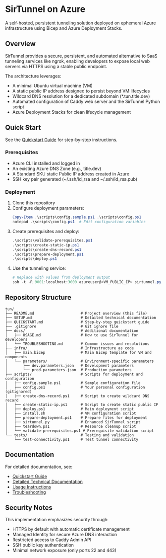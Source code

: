 # SirTunnel on Azure

A self-hosted, persistent tunneling solution deployed on ephemeral Azure infrastructure using Bicep and Azure Deployment Stacks.

## Overview

SirTunnel provides a secure, persistent, and automated alternative to SaaS tunneling services like ngrok, enabling developers to expose local web servers via HTTPS using a stable public endpoint.

The architecture leverages:

- A minimal Ubuntu virtual machine (VM)
- A static public IP address designed to persist beyond VM lifecycles
- Wildcard DNS resolution for a dedicated subdomain (*.tun.title.dev)
- Automated configuration of Caddy web server and the SirTunnel Python script
- Azure Deployment Stacks for clean lifecycle management

## Quick Start

See the [Quickstart Guide](QUICKSTART.md) for step-by-step instructions.

### Prerequisites

- Azure CLI installed and logged in
- An existing Azure DNS Zone (e.g., title.dev)
- A Standard SKU static Public IP address created in Azure
- SSH key pair generated (~/.ssh/id_rsa and ~/.ssh/id_rsa.pub)

### Deployment

1. Clone this repository
2. Configure deployment parameters:
   ```powershell
   Copy-Item .\scripts\config.sample.ps1 .\scripts\config.ps1
   notepad .\scripts\config.ps1  # Edit configuration variables
   ```
3. Create prerequisites and deploy:
   ```powershell
   .\scripts\validate-prerequisites.ps1
   .\scripts\create-static-ip.ps1
   .\scripts\create-dns-record.ps1
   .\scripts\prepare-deployment.ps1
   .\scripts\deploy.ps1
   ```
4. Use the tunneling service:
   ```powershell
   # Replace with values from deployment output
   ssh -t -R 9001:localhost:3000 azureuser@<VM_PUBLIC_IP> sirtunnel.py api.tun.title.dev 9001
   ```

## Repository Structure

```
tun/
├── README.md                     # Project overview (this file)
├── SETUP.md                      # Detailed technical documentation
├── QUICKSTART.md                 # Step-by-step quickstart guide
├── .gitignore                    # Git ignore file
├── docs/                         # Additional documentation
│   ├── USAGE.md                  # How to use SirTunnel for developers
│   └── TROUBLESHOOTING.md        # Common issues and resolutions
├── infra/                        # Infrastructure as code
│   ├── main.bicep                # Main Bicep template for VM and components
│   └── parameters/               # Environment-specific parameters 
│       ├── dev.parameters.json   # Development parameters
│       └── prod.parameters.json  # Production parameters
├── scripts/                      # Scripts for deployment and configuration
│   ├── config.sample.ps1         # Sample configuration file
│   ├── config.ps1                # Your personal configuration (gitignored)
│   ├── create-dns-record.ps1     # Script to create wildcard DNS record
│   ├── create-static-ip.ps1      # Script to create static public IP
│   ├── deploy.ps1                # Main deployment script
│   ├── install.sh                # VM configuration script
│   ├── prepare-deployment.ps1    # Prepare files for deployment
│   ├── sirtunnel.py              # Enhanced SirTunnel script
│   ├── teardown.ps1              # Resource cleanup script
│   └── validate-prerequisites.ps1 # Prerequisite validation script
└── tests/                        # Testing and validation
    └── test-connectivity.ps1     # Test tunnel connectivity
```

## Documentation

For detailed documentation, see:

- [Quickstart Guide](QUICKSTART.md)
- [Detailed Technical Documentation](SETUP.md)
- [Usage Instructions](docs/USAGE.md)
- [Troubleshooting](docs/TROUBLESHOOTING.md)

## Security Notes

This implementation emphasizes security through:
- HTTPS by default with automatic certificate management
- Managed Identity for secure Azure DNS interaction
- Restricted access to Caddy Admin API 
- SSH public key authentication
- Minimal network exposure (only ports 22 and 443)
